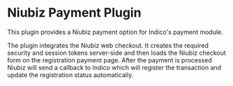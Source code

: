 # Niubiz Payment Plugin

This plugin provides a Niubiz payment option for Indico's payment module.

The plugin integrates the Niubiz web checkout. It creates the required security
and session tokens server-side and then loads the Niubiz checkout form on the
registration payment page. After the payment is processed Niubiz will send a
callback to Indico which will register the transaction and update the
registration status automatically.
